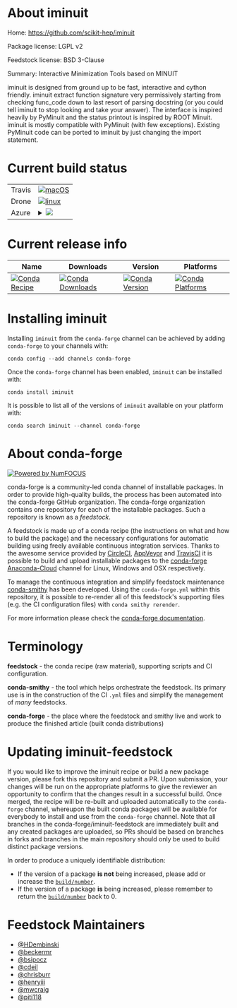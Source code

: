 About iminuit
=============

Home: https://github.com/scikit-hep/iminuit

Package license: LGPL v2

Feedstock license: BSD 3-Clause

Summary: Interactive Minimization Tools based on MINUIT

iminuit is designed from ground up to be fast, interactive and cython
friendly. iminuit extract function signature very permissively starting
from checking func_code down to last resort of parsing docstring (or you
could tell iminuit to stop looking and take your answer). The interface is
inspired heavily by PyMinuit and the status printout is inspired by ROOT
Minuit. iminuit is mostly compatible with PyMinuit (with few exceptions).
Existing PyMinuit code can be ported to iminuit by just changing the
import statement.


Current build status
====================


<table><tr>
    <td>Travis</td>
    <td>
      <a href="https://travis-ci.com/conda-forge/iminuit-feedstock">
        <img alt="macOS" src="https://img.shields.io/travis/com/conda-forge/iminuit-feedstock/master.svg?label=macOS">
      </a>
    </td>
  </tr><tr>
    <td>Drone</td>
    <td>
      <a href="https://cloud.drone.io/conda-forge/iminuit-feedstock">
        <img alt="linux" src="https://img.shields.io/drone/build/conda-forge/master.svg?label=Linux">
      </a>
    </td>
  </tr>
    
  <tr>
    <td>Azure</td>
    <td>
      <details>
        <summary>
          <a href="https://dev.azure.com/conda-forge/feedstock-builds/_build/latest?definitionId=5492&branchName=master">
            <img src="https://dev.azure.com/conda-forge/feedstock-builds/_apis/build/status/iminuit-feedstock?branchName=master">
          </a>
        </summary>
        <table>
          <thead><tr><th>Variant</th><th>Status</th></tr></thead>
          <tbody><tr>
              <td>linux_aarch64_numpy1.16python3.6.____cpython</td>
              <td>
                <a href="https://dev.azure.com/conda-forge/feedstock-builds/_build/latest?definitionId=5492&branchName=master">
                  <img src="https://dev.azure.com/conda-forge/feedstock-builds/_apis/build/status/iminuit-feedstock?branchName=master&jobName=linux&configuration=linux_aarch64_numpy1.16python3.6.____cpython" alt="variant">
                </a>
              </td>
            </tr><tr>
              <td>linux_aarch64_numpy1.16python3.7.____cpython</td>
              <td>
                <a href="https://dev.azure.com/conda-forge/feedstock-builds/_build/latest?definitionId=5492&branchName=master">
                  <img src="https://dev.azure.com/conda-forge/feedstock-builds/_apis/build/status/iminuit-feedstock?branchName=master&jobName=linux&configuration=linux_aarch64_numpy1.16python3.7.____cpython" alt="variant">
                </a>
              </td>
            </tr><tr>
              <td>linux_aarch64_numpy1.16python3.8.____cpython</td>
              <td>
                <a href="https://dev.azure.com/conda-forge/feedstock-builds/_build/latest?definitionId=5492&branchName=master">
                  <img src="https://dev.azure.com/conda-forge/feedstock-builds/_apis/build/status/iminuit-feedstock?branchName=master&jobName=linux&configuration=linux_aarch64_numpy1.16python3.8.____cpython" alt="variant">
                </a>
              </td>
            </tr><tr>
              <td>linux_aarch64_numpy1.18python3.6.____73_pypy</td>
              <td>
                <a href="https://dev.azure.com/conda-forge/feedstock-builds/_build/latest?definitionId=5492&branchName=master">
                  <img src="https://dev.azure.com/conda-forge/feedstock-builds/_apis/build/status/iminuit-feedstock?branchName=master&jobName=linux&configuration=linux_aarch64_numpy1.18python3.6.____73_pypy" alt="variant">
                </a>
              </td>
            </tr><tr>
              <td>linux_numpy1.14python3.6.____cpython</td>
              <td>
                <a href="https://dev.azure.com/conda-forge/feedstock-builds/_build/latest?definitionId=5492&branchName=master">
                  <img src="https://dev.azure.com/conda-forge/feedstock-builds/_apis/build/status/iminuit-feedstock?branchName=master&jobName=linux&configuration=linux_numpy1.14python3.6.____cpython" alt="variant">
                </a>
              </td>
            </tr><tr>
              <td>linux_numpy1.14python3.7.____cpython</td>
              <td>
                <a href="https://dev.azure.com/conda-forge/feedstock-builds/_build/latest?definitionId=5492&branchName=master">
                  <img src="https://dev.azure.com/conda-forge/feedstock-builds/_apis/build/status/iminuit-feedstock?branchName=master&jobName=linux&configuration=linux_numpy1.14python3.7.____cpython" alt="variant">
                </a>
              </td>
            </tr><tr>
              <td>linux_numpy1.14python3.8.____cpython</td>
              <td>
                <a href="https://dev.azure.com/conda-forge/feedstock-builds/_build/latest?definitionId=5492&branchName=master">
                  <img src="https://dev.azure.com/conda-forge/feedstock-builds/_apis/build/status/iminuit-feedstock?branchName=master&jobName=linux&configuration=linux_numpy1.14python3.8.____cpython" alt="variant">
                </a>
              </td>
            </tr><tr>
              <td>linux_numpy1.18python3.6.____73_pypy</td>
              <td>
                <a href="https://dev.azure.com/conda-forge/feedstock-builds/_build/latest?definitionId=5492&branchName=master">
                  <img src="https://dev.azure.com/conda-forge/feedstock-builds/_apis/build/status/iminuit-feedstock?branchName=master&jobName=linux&configuration=linux_numpy1.18python3.6.____73_pypy" alt="variant">
                </a>
              </td>
            </tr><tr>
              <td>linux_ppc64le_numpy1.16python3.6.____cpython</td>
              <td>
                <a href="https://dev.azure.com/conda-forge/feedstock-builds/_build/latest?definitionId=5492&branchName=master">
                  <img src="https://dev.azure.com/conda-forge/feedstock-builds/_apis/build/status/iminuit-feedstock?branchName=master&jobName=linux&configuration=linux_ppc64le_numpy1.16python3.6.____cpython" alt="variant">
                </a>
              </td>
            </tr><tr>
              <td>linux_ppc64le_numpy1.16python3.7.____cpython</td>
              <td>
                <a href="https://dev.azure.com/conda-forge/feedstock-builds/_build/latest?definitionId=5492&branchName=master">
                  <img src="https://dev.azure.com/conda-forge/feedstock-builds/_apis/build/status/iminuit-feedstock?branchName=master&jobName=linux&configuration=linux_ppc64le_numpy1.16python3.7.____cpython" alt="variant">
                </a>
              </td>
            </tr><tr>
              <td>linux_ppc64le_numpy1.16python3.8.____cpython</td>
              <td>
                <a href="https://dev.azure.com/conda-forge/feedstock-builds/_build/latest?definitionId=5492&branchName=master">
                  <img src="https://dev.azure.com/conda-forge/feedstock-builds/_apis/build/status/iminuit-feedstock?branchName=master&jobName=linux&configuration=linux_ppc64le_numpy1.16python3.8.____cpython" alt="variant">
                </a>
              </td>
            </tr><tr>
              <td>linux_ppc64le_numpy1.18python3.6.____73_pypy</td>
              <td>
                <a href="https://dev.azure.com/conda-forge/feedstock-builds/_build/latest?definitionId=5492&branchName=master">
                  <img src="https://dev.azure.com/conda-forge/feedstock-builds/_apis/build/status/iminuit-feedstock?branchName=master&jobName=linux&configuration=linux_ppc64le_numpy1.18python3.6.____73_pypy" alt="variant">
                </a>
              </td>
            </tr><tr>
              <td>osx_numpy1.14python3.6.____cpython</td>
              <td>
                <a href="https://dev.azure.com/conda-forge/feedstock-builds/_build/latest?definitionId=5492&branchName=master">
                  <img src="https://dev.azure.com/conda-forge/feedstock-builds/_apis/build/status/iminuit-feedstock?branchName=master&jobName=osx&configuration=osx_numpy1.14python3.6.____cpython" alt="variant">
                </a>
              </td>
            </tr><tr>
              <td>osx_numpy1.14python3.7.____cpython</td>
              <td>
                <a href="https://dev.azure.com/conda-forge/feedstock-builds/_build/latest?definitionId=5492&branchName=master">
                  <img src="https://dev.azure.com/conda-forge/feedstock-builds/_apis/build/status/iminuit-feedstock?branchName=master&jobName=osx&configuration=osx_numpy1.14python3.7.____cpython" alt="variant">
                </a>
              </td>
            </tr><tr>
              <td>osx_numpy1.14python3.8.____cpython</td>
              <td>
                <a href="https://dev.azure.com/conda-forge/feedstock-builds/_build/latest?definitionId=5492&branchName=master">
                  <img src="https://dev.azure.com/conda-forge/feedstock-builds/_apis/build/status/iminuit-feedstock?branchName=master&jobName=osx&configuration=osx_numpy1.14python3.8.____cpython" alt="variant">
                </a>
              </td>
            </tr><tr>
              <td>osx_numpy1.18python3.6.____73_pypy</td>
              <td>
                <a href="https://dev.azure.com/conda-forge/feedstock-builds/_build/latest?definitionId=5492&branchName=master">
                  <img src="https://dev.azure.com/conda-forge/feedstock-builds/_apis/build/status/iminuit-feedstock?branchName=master&jobName=osx&configuration=osx_numpy1.18python3.6.____73_pypy" alt="variant">
                </a>
              </td>
            </tr><tr>
              <td>win_python3.6.____cpython</td>
              <td>
                <a href="https://dev.azure.com/conda-forge/feedstock-builds/_build/latest?definitionId=5492&branchName=master">
                  <img src="https://dev.azure.com/conda-forge/feedstock-builds/_apis/build/status/iminuit-feedstock?branchName=master&jobName=win&configuration=win_python3.6.____cpython" alt="variant">
                </a>
              </td>
            </tr><tr>
              <td>win_python3.7.____cpython</td>
              <td>
                <a href="https://dev.azure.com/conda-forge/feedstock-builds/_build/latest?definitionId=5492&branchName=master">
                  <img src="https://dev.azure.com/conda-forge/feedstock-builds/_apis/build/status/iminuit-feedstock?branchName=master&jobName=win&configuration=win_python3.7.____cpython" alt="variant">
                </a>
              </td>
            </tr><tr>
              <td>win_python3.8.____cpython</td>
              <td>
                <a href="https://dev.azure.com/conda-forge/feedstock-builds/_build/latest?definitionId=5492&branchName=master">
                  <img src="https://dev.azure.com/conda-forge/feedstock-builds/_apis/build/status/iminuit-feedstock?branchName=master&jobName=win&configuration=win_python3.8.____cpython" alt="variant">
                </a>
              </td>
            </tr>
          </tbody>
        </table>
      </details>
    </td>
  </tr>
</table>

Current release info
====================

| Name | Downloads | Version | Platforms |
| --- | --- | --- | --- |
| [![Conda Recipe](https://img.shields.io/badge/recipe-iminuit-green.svg)](https://anaconda.org/conda-forge/iminuit) | [![Conda Downloads](https://img.shields.io/conda/dn/conda-forge/iminuit.svg)](https://anaconda.org/conda-forge/iminuit) | [![Conda Version](https://img.shields.io/conda/vn/conda-forge/iminuit.svg)](https://anaconda.org/conda-forge/iminuit) | [![Conda Platforms](https://img.shields.io/conda/pn/conda-forge/iminuit.svg)](https://anaconda.org/conda-forge/iminuit) |

Installing iminuit
==================

Installing `iminuit` from the `conda-forge` channel can be achieved by adding `conda-forge` to your channels with:

```
conda config --add channels conda-forge
```

Once the `conda-forge` channel has been enabled, `iminuit` can be installed with:

```
conda install iminuit
```

It is possible to list all of the versions of `iminuit` available on your platform with:

```
conda search iminuit --channel conda-forge
```


About conda-forge
=================

[![Powered by NumFOCUS](https://img.shields.io/badge/powered%20by-NumFOCUS-orange.svg?style=flat&colorA=E1523D&colorB=007D8A)](http://numfocus.org)

conda-forge is a community-led conda channel of installable packages.
In order to provide high-quality builds, the process has been automated into the
conda-forge GitHub organization. The conda-forge organization contains one repository
for each of the installable packages. Such a repository is known as a *feedstock*.

A feedstock is made up of a conda recipe (the instructions on what and how to build
the package) and the necessary configurations for automatic building using freely
available continuous integration services. Thanks to the awesome service provided by
[CircleCI](https://circleci.com/), [AppVeyor](https://www.appveyor.com/)
and [TravisCI](https://travis-ci.com/) it is possible to build and upload installable
packages to the [conda-forge](https://anaconda.org/conda-forge)
[Anaconda-Cloud](https://anaconda.org/) channel for Linux, Windows and OSX respectively.

To manage the continuous integration and simplify feedstock maintenance
[conda-smithy](https://github.com/conda-forge/conda-smithy) has been developed.
Using the ``conda-forge.yml`` within this repository, it is possible to re-render all of
this feedstock's supporting files (e.g. the CI configuration files) with ``conda smithy rerender``.

For more information please check the [conda-forge documentation](https://conda-forge.org/docs/).

Terminology
===========

**feedstock** - the conda recipe (raw material), supporting scripts and CI configuration.

**conda-smithy** - the tool which helps orchestrate the feedstock.
                   Its primary use is in the construction of the CI ``.yml`` files
                   and simplify the management of *many* feedstocks.

**conda-forge** - the place where the feedstock and smithy live and work to
                  produce the finished article (built conda distributions)


Updating iminuit-feedstock
==========================

If you would like to improve the iminuit recipe or build a new
package version, please fork this repository and submit a PR. Upon submission,
your changes will be run on the appropriate platforms to give the reviewer an
opportunity to confirm that the changes result in a successful build. Once
merged, the recipe will be re-built and uploaded automatically to the
`conda-forge` channel, whereupon the built conda packages will be available for
everybody to install and use from the `conda-forge` channel.
Note that all branches in the conda-forge/iminuit-feedstock are
immediately built and any created packages are uploaded, so PRs should be based
on branches in forks and branches in the main repository should only be used to
build distinct package versions.

In order to produce a uniquely identifiable distribution:
 * If the version of a package **is not** being increased, please add or increase
   the [``build/number``](https://conda.io/docs/user-guide/tasks/build-packages/define-metadata.html#build-number-and-string).
 * If the version of a package **is** being increased, please remember to return
   the [``build/number``](https://conda.io/docs/user-guide/tasks/build-packages/define-metadata.html#build-number-and-string)
   back to 0.

Feedstock Maintainers
=====================

* [@HDembinski](https://github.com/HDembinski/)
* [@beckermr](https://github.com/beckermr/)
* [@bsipocz](https://github.com/bsipocz/)
* [@cdeil](https://github.com/cdeil/)
* [@chrisburr](https://github.com/chrisburr/)
* [@henryiii](https://github.com/henryiii/)
* [@mwcraig](https://github.com/mwcraig/)
* [@piti118](https://github.com/piti118/)


